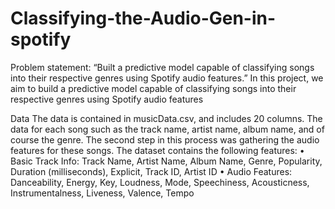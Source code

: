 # Classifying-the-Audio-Gen-in-spotify
Problem statement:
   “Built a predictive model capable of classifying songs into their respective genres using Spotify audio features.”
In this project, we aim to build a predictive model capable of classifying songs into their respective genres using Spotify audio features

Data
The data is contained in musicData.csv, and includes 20 columns. The data for each song such as the track name, artist name, album name, and of course the genre. The second step in this process was gathering the audio features for these songs. 
The dataset contains the following features:
•	Basic Track Info: Track Name, Artist Name, Album Name, Genre, Popularity, Duration (milliseconds), Explicit, Track ID, Artist ID
•	Audio Features: Danceability, Energy, Key, Loudness, Mode, Speechiness, Acousticness, Instrumentalness, Liveness, Valence, Tempo
